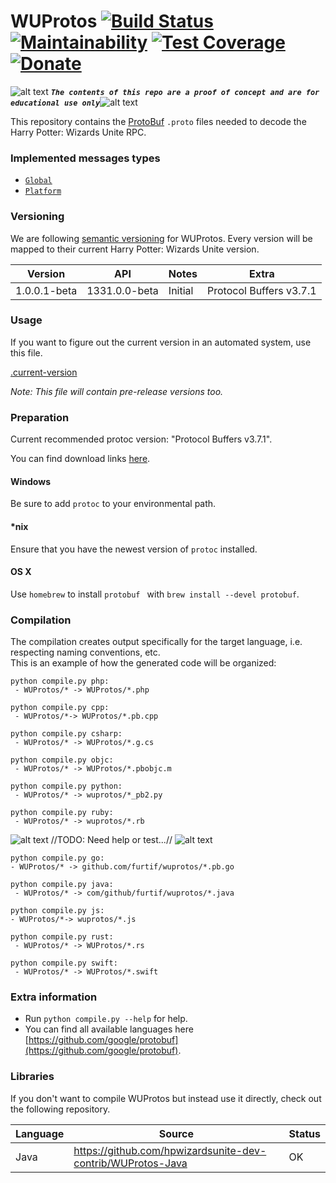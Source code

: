 <!-- define variables -->
[1.1]: http://i.imgur.com/M4fJ65n.png (ATTENTION)

WUProtos [![Build Status](https://travis-ci.org/Furtif/WUProtos.svg?branch=master)](https://travis-ci.org/Furtif/WUProtos) [![Maintainability](https://api.codeclimate.com/v1/badges/86d147c2b7a696427f0a/maintainability)](https://codeclimate.com/github/Furtif/WUProtos/maintainability) [![Test Coverage](https://api.codeclimate.com/v1/badges/86d147c2b7a696427f0a/test_coverage)](https://codeclimate.com/github/Furtif/WUProtos/test_coverage) [![Donate](https://img.shields.io/badge/Donate-PayPal-green.svg)](https://www.paypal.me/rocketbot)
===================

![alt text][1.1] <strong><em>`The contents of this repo are a proof of concept and are for educational use only`</em></strong>![alt text][1.1]<br/>

This repository contains the [ProtoBuf](https://github.com/google/protobuf) `.proto` files needed to decode the Harry Potter: Wizards Unite RPC.

### Implemented messages types
 - [``Global``](https://github.com/Furtif/WUProtos/blob/master/src/WUProtos/Networking/Requests/RequestType.proto)
 - [``Platform``](https://github.com/Furtif/WUProtos/blob/master/src/WUProtos/Networking/Platform/PlatformRequestType.proto) 
   
### Versioning

We are following [semantic versioning](http://semver.org/) for WUProtos.  Every version will be mapped to their current Harry Potter: Wizards Unite version.

| Version      | API           | Notes           | Extra                     |
|--------------|---------------|-----------------|---------------------------|
| 1.0.0.1-beta | 1331.0.0-beta | Initial         |  Protocol Buffers v3.7.1  |

### Usage

If you want to figure out the current version in an automated system, use this file.

[.current-version](https://raw.githubusercontent.com/Furtif/WUProtos/master/.current-version)

*Note: This file will contain pre-release versions too.*

### Preparation

Current recommended protoc version: "Protocol Buffers v3.7.1".

You can find download links [here](https://github.com/google/protobuf/releases).

#### Windows
Be sure to add `protoc` to your environmental path.

#### *nix
Ensure that you have the newest version of `protoc` installed.

#### OS X
Use `homebrew` to install `protobuf ` with `brew install --devel protobuf`.

### Compilation
The compilation creates output specifically for the target language, i.e. respecting naming conventions, etc.  
This is an example of how the generated code will be organized:

```
python compile.py php:
 - WUProtos/* -> WUProtos/*.php
```
```
python compile.py cpp:
 - WUProtos/*-> WUProtos/*.pb.cpp
```
```
python compile.py csharp:
 - WUProtos/* -> WUProtos/*.g.cs
 ```
 ```
 python compile.py objc:
  - WUProtos/* -> WUProtos/*.pbobjc.m
 ```
 ```
 python compile.py python:
  - WUProtos/* -> wuprotos/*_pb2.py
 ```
 ```
 python compile.py ruby:
  - WUProtos/* -> wuprotos/*.rb
 ```
 
![alt text][1.1] //TODO: Need help or test...// ![alt text][1.1] 
  
 ```
python compile.py go:
 - WUProtos/* -> github.com/furtif/wuprotos/*.pb.go
```
```
python compile.py java:
 - WUProtos/* -> com/github/furtif/wuprotos/*.java
 ```
 ```
python compile.py js:
 - WUProtos/*-> wuprotos/*.js
``` 
```
python compile.py rust:
 - WUProtos/* -> WUProtos/*.rs
```
```
python compile.py swift:
 - WUProtos/* -> WUProtos/*.swift
```

### Extra information

 - Run ```python compile.py --help``` for help.
 - You can find all available languages here [https://github.com/google/protobuf](https://github.com/google/protobuf).

### Libraries

If you don't want to compile WUProtos but instead use it directly, check out the following repository.

| Language              | Source                                                         | Status |
|-----------------------|----------------------------------------------------------------|--------|
| Java                  | https://github.com/hpwizardsunite-dev-contrib/WUProtos-Java    |  OK    |